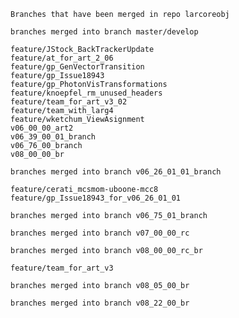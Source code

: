     Branches that have been merged in repo larcoreobj

    branches merged into branch master/develop

    feature/JStock_BackTrackerUpdate
    feature/at_for_art_2_06
    feature/gp_GenVectorTransition
    feature/gp_Issue18943
    feature/gp_PhotonVisTransformations
    feature/knoepfel_rm_unused_headers
    feature/team_for_art_v3_02
    feature/team_with_larg4
    feature/wketchum_ViewAsignment
    v06_00_00_art2
    v06_39_00_01_branch
    v06_76_00_branch
    v08_00_00_br

    branches merged into branch v06_26_01_01_branch

    feature/cerati_mcsmom-uboone-mcc8
    feature/gp_Issue18943_for_v06_26_01_01

    branches merged into branch v06_75_01_branch

    branches merged into branch v07_00_00_rc

    branches merged into branch v08_00_00_rc_br

    feature/team_for_art_v3

    branches merged into branch v08_05_00_br

    branches merged into branch v08_22_00_br
